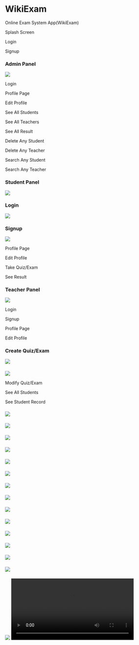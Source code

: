 # WikiExam
Online Exam System App(WikiExam)


Splash Screen

Login

Signup

### Admin Panel
 
<img src="src\assets\ScreenShots\adm.PNG">

Login

Profile Page

Edit Profile

See All Students

See All Teachers

See All Result

Delete Any Student

Delete Any Teacher

Search Any Student

Search Any Teacher

### Student Panel

<img src="src\assets\ScreenShots\stm.PNG">

### Login
<img src="src\assets\ScreenShots\login.PNG">

### Signup
<img src="src\assets\ScreenShots\Signup.PNG">

Profile Page

Edit Profile

Take Quiz/Exam

See Result

### Teacher Panel

<img src="src\assets\ScreenShots\tm.PNG">

Login

Signup

Profile Page

Edit Profile

### Create Quiz/Exam
<img src="src\assets\ScreenShots\add1.PNG">

### 
<img src="src\assets\ScreenShots\addquiz.PNG">


Modify Quiz/Exam

See All Students

See Student Record





### 
<img src="src\assets\ScreenShots\fb.PNG">

### 
<img src="src\assets\ScreenShots\gg.PNG">









### 
<img src="src\assets\ScreenShots\onedit.PNG">

### 
<img src="src\assets\ScreenShots\stprofile.PNG">

### 
<img src="src\assets\ScreenShots\tp.PNG">

### 
<img src="src\assets\ScreenShots\tp1.PNG">

### 
<img src="src\assets\ScreenShots\tp2.PNG">

### 
<img src="src\assets\ScreenShots\studentlist.PNG">

### 
<img src="src\assets\ScreenShots\teacherlist.PNG">

### 
<img src="src\assets\ScreenShots\tk1.PNG">

### 
<img src="src\assets\ScreenShots\tk2.PNG">

### 
<img src="src\assets\ScreenShots\tk3.PNG">

### 
<img src="src\assets\ScreenShots\tkq.PNG">

### 
<img src="src\assets\ScreenShots\res.PNG">

### 
<img src="src\assets\ScreenShots\res1.PNG">

<video width="400" controls>
  <source src="src\assets\ScreenShots\Videos\splashscreen.MOV" type="video/mp4">
  
</video>







